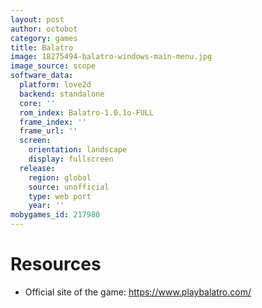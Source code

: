 ```yaml
---
layout: post
author: octobot
category: games
title: Balatro
image: 18275494-balatro-windows-main-menu.jpg
image_source: scope
software_data:
  platform: love2d
  backend: standalone
  core: ''
  rom_index: Balatro-1.0.1o-FULL
  frame_index: ''
  frame_url: ''
  screen:
    orientation: landscape
    display: fullscreen
  release:
    region: global
    source: unofficial
    type: web port
    year: ''
mobygames_id: 217980
---
```


# Resources

* Official site of the game: <https://www.playbalatro.com/>
